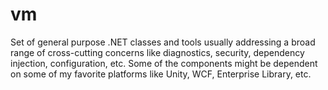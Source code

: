 vm
==

Set of general purpose .NET classes and tools usually addressing a broad range of cross-cutting concerns like diagnostics, security, dependency injection, configuration, etc. Some of the components might be dependent on some of my favorite platforms like Unity, WCF, Enterprise Library, etc.
